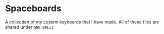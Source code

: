 # Spaceboards
A collection of my custom keyboards that I have made. All of these files are shared under `GNU GPLv3`
